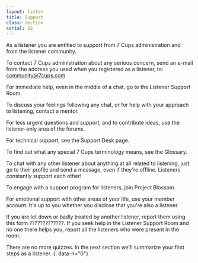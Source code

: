 ```yaml
---
layout: listen
title: Support
class: section
serial: 55
---
```

As a listener you are entitled to support from 7 Cups administration and from the listener community.

To contact 7 Cups administration about any serious concern, send an e-mail from the address you used when you registered as a listener, to: community@7cups.com

For immediate help, even in the middle of a chat, go to the Listener Support Room.

To discuss your feelings following any chat, or for help with your approach to listening, contact a mentor.

For less urgent questions and support, and to contribute ideas, use the listener-only area of the forums.

For technical support, see the Support Desk page.

To find out what any special 7 Cups terminology means, see the Glossary.

To chat with any other listener about anything at all related to listening, just go to their profile and send a message, even if they're offline. Listeners constantly support each other!

To engage with a support program for listeners, join Project Blossom.

For emotional support with other areas of your life, use your member account. It's up to you whether you disclose that you're also a listener.

If you are let down or badly treated by another listener, report them using this form ?????????????. If you seek help in the Listener Support Room and no one there helps you, report all the listeners who were present in the room.

There are no more quizzes. In the next section we'll summarize your first steps as a listener.
{: data-n="0"}
